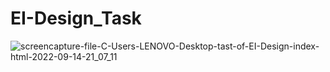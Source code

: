 # EI-Design_Task
![screencapture-file-C-Users-LENOVO-Desktop-tast-of-EI-Design-index-html-2022-09-14-21_07_11](https://user-images.githubusercontent.com/85819910/190199692-924ea064-1df6-4733-9c6e-25e5206d86a8.png)
